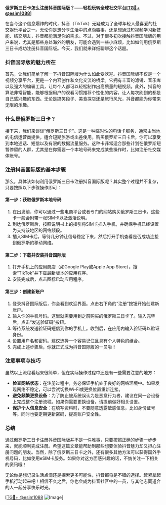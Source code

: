 **俄罗斯三日卡怎么注册抖音国际版？——轻松玩转全球社交平台[[TG💪+ @esim1088](https://t.me/s/esim1088)]**

在当今这个信息爆炸的时代，抖音（TikTok）无疑成为了全球年轻人最喜爱的社交娱乐平台之一。无论你是想分享生活中的点滴趣事，还是想通过短视频学习新技能、结交朋友，抖音都能满足你的需求。不过，对于很多初次接触抖音国际版的用户来说，尤其是那些身处海外的朋友，可能会遇到一些小麻烦，比如如何用俄罗斯三日卡成功注册抖音国际版。今天，我们就来详细聊聊这个话题。

### 抖音国际版的魅力所在

首先，让我们简单了解一下抖音国际版为什么如此受欢迎。抖音国际版不仅是一个视频分享平台，更是一个内容创作和文化交流的桥梁。它拥有丰富的滤镜、音乐库以及强大的编辑工具，让每个人都可以轻松制作出高质量的短视频。此外，抖音的算法非常智能，能够根据用户的观看习惯推荐个性化的内容，让人每次刷到的都是自己感兴趣的东西。无论是搞笑段子、美食探店还是旅行风光，抖音都能为你带来无限的乐趣。

### 什么是俄罗斯三日卡？

接下来，我们来谈谈“俄罗斯三日卡”。这是一种临时性的电话卡服务，通常由当地的电信运营商提供，适合短期旅游或出差使用。购买俄罗斯三日卡后，你可以享受到本地通话、短信以及有限的数据流量服务。这种卡非常适合那些计划在俄罗斯短暂停留的人群，尤其是在你需要一个本地号码来完成某些操作时，比如注册社交媒体账号。

### 注册抖音国际版的基本步骤

那么，具体该如何利用俄罗斯三日卡注册抖音国际版呢？其实整个过程并不复杂，只要按照以下步骤操作即可：

#### 第一步：获取俄罗斯本地号码

1. 在出发前，你可以通过一些电商平台或者专门的网站购买俄罗斯三日卡。这些卡一般会附带一张SIM卡以及激活说明。
2. 到达俄罗斯后，按照说明书上的指引将SIM卡插入手机，并确保手机已经设置为支持该地区的网络频段。
3. 插入SIM卡后，等待几分钟让信号稳定下来，然后打开手机查看是否成功连接到俄罗斯的移动网络。

#### 第二步：下载并安装抖音国际版

1. 打开手机上的应用商店（如Google Play或Apple App Store），搜索“TikTok”并下载最新版本的应用程序。
2. 安装完成后，点击图标启动应用程序。

#### 第三步：创建新账户

1. 登录抖音国际版后，你会看到欢迎界面。点击右下角的“注册”按钮开始创建新账户。
2. 输入你的手机号码。这里就需要用到之前购买的俄罗斯三日卡了。输入完毕后，点击“发送验证码”按钮。
3. 等待系统发送验证码短信到你的手机上。收到后，在应用内输入验证码以验证身份。
4. 设置用户名和密码。建议选择一个容易记住且具有个人特色的组合。
5. 完成上述步骤后，你就正式成为抖音国际版的一员啦！

### 注意事项与技巧

虽然以上流程看起来很简单，但在实际操作过程中还是有一些需要注意的地方：

- **检查网络状态**：在注册过程中，务必保证手机处于良好的网络环境中。如果发现网络不稳定，可以尝试切换Wi-Fi或更换位置重新连接。
- **避免频繁更换设备**：为了防止被系统误认为是恶意行为者，建议在同一台设备上完成整个注册流程。如果你需要更换设备，请提前做好相关设置。
- **保护个人信息安全**：在填写资料时，不要随意透露敏感信息，比如身份证号等。同时也要定期更新密码，提高账户安全性。

### 总结

通过俄罗斯三日卡注册抖音国际版并不是一件难事，只要按照正确的步骤一步步来，就能顺利完成注册。希望这篇文章能帮助到那些想要体验抖音魅力却又担心注册问题的朋友。当然，除了俄罗斯三日卡之外，还有很多其他方法可以获得国外手机号码，比如使用eSIM卡服务。如果你对这方面感兴趣的话，不妨关注一下相关的资讯哦！

无论你是想记录生活点滴还是探索更多可能性，抖音都将是不错的选择。赶紧拿起手机行动起来吧！相信不久之后，你也会成为抖音社区中的一员，与其他志同道合的人一起分享快乐时光。

[[TG💪+ @esim1088](https://t.me/s/esim1088) ![Image](https://i.postimg.cc/4NQfJmqS/Snipaste-2025-05-13-00-14-12.png)]